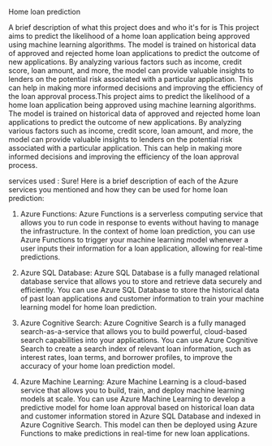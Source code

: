 
Home loan prediction


A brief description of what this project does and who it's for is This project aims to predict the likelihood of a home loan application being approved using machine learning algorithms. The model is trained on historical data of approved and rejected home loan applications to predict the outcome of new applications. By analyzing various factors such as income, credit score, loan amount, and more, the model can provide valuable insights to lenders on the potential risk associated with a particular application. This can help in making more informed decisions and improving the efficiency of the loan approval process.This project aims to predict the likelihood of a home loan application being approved using machine learning algorithms. The model is trained on historical data of approved and rejected home loan applications to predict the outcome of new applications. By analyzing various factors such as income, credit score, loan amount, and more, the model can provide valuable insights to lenders on the potential risk associated with a particular application. This can help in making more informed decisions and improving the efficiency of the loan approval process.


services used :
Sure! Here is a brief description of each of the Azure services you mentioned and how they can be used for home loan prediction:

1. Azure Functions: Azure Functions is a serverless computing service that allows you to run code in response to events without having to manage the infrastructure. In the context of home loan prediction, you can use Azure Functions to trigger your machine learning model whenever a user inputs their information for a loan application, allowing for real-time predictions.

2. Azure SQL Database: Azure SQL Database is a fully managed relational database service that allows you to store and retrieve data securely and efficiently. You can use Azure SQL Database to store the historical data of past loan applications and customer information to train your machine learning model for home loan prediction.

3. Azure Cognitive Search: Azure Cognitive Search is a fully managed search-as-a-service that allows you to build powerful, cloud-based search capabilities into your applications. You can use Azure Cognitive Search to create a search index of relevant loan information, such as interest rates, loan terms, and borrower profiles, to improve the accuracy of your home loan prediction model.

4. Azure Machine Learning: Azure Machine Learning is a cloud-based service that allows you to build, train, and deploy machine learning models at scale. You can use Azure Machine Learning to develop a predictive model for home loan approval based on historical loan data and customer information stored in Azure SQL Database and indexed in Azure Cognitive Search. This model can then be deployed using Azure Functions to make predictions in real-time for new loan applications.




